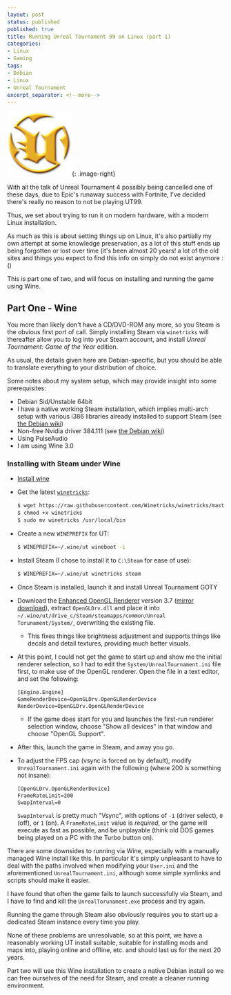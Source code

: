 ```yaml
---
layout: post
status: published
published: true
title: Running Unreal Tournament 99 on Linux (part 1)
categories:
- Linux
- Gaming
tags:
- Debian
- Linux
- Unreal Tournament
excerpt_separator: <!--more-->
---
```


![](/assets/posts/2018-02-03-ut-on-linux/ut-logo.png){: .image-right}

With all the talk of Unreal Tournament 4 possibly being cancelled one of these
days, due to Epic's runaway success with Fortnite, I've decided there's really
no reason to not be playing UT99.

Thus, we set about trying to run it on modern hardware, with a modern Linux 
installation.

As much as this is about setting things up on Linux, it's also partially my own
attempt at some knowledge preservation, as a lot of this stuff ends up being 
forgotten or lost over time (it's been almost 20 years! a lot of the old sites
and things you expect to find this info on simply do not exist anymore :()

This is part one of two, and will focus on installing and running the game 
using Wine.

<!--more-->

## Part One - Wine

You more than likely don't have a CD/DVD-ROM any more, so you Steam is the 
obvious first port of call. Simply installing Steam via `winetricks` will
thereafter allow you to log into your Steam account, and install _Unreal 
Tournament: Game of the Year_ edition.

As usual, the details given here are Debian-specific, but you
should be able to translate everything to your distribution of choice.

Some notes about my system setup, which may provide insight into some 
prerequisites:

- Debian Sid/Unstable 64bit
- I have a native working Steam installation, which implies multi-arch setup
   with various i386 libraries already installed to support Steam 
   (see [the Debian wiki][debian-steam])
- Non-free Nvidia driver 384.111 (see [the Debian wiki][debian-nvidia])
- Using PulseAudio
- I am using Wine 3.0

### Installing with Steam under Wine

- [Install wine][wine-install]
- Get the latest [`winetricks`][winetricks]:

  ```bash
  $ wget https://raw.githubusercontent.com/Winetricks/winetricks/master/src/winetricks
  $ chmod +x winetricks
  $ sudo mv winetricks /usr/local/bin
  ```
- Create a new `WINEPREFIX` for UT:

  ```bash
  $ WINEPREFIX=~/.wine/ut wineboot -i
  ```
- Install Steam (I chose to install it to `C:\Steam` for ease of use):

  ```bash
  $ WINEPREFIX=~/.wine/ut winetricks steam
  ```
- Once Steam is installed, launch it and install Unreal Tournament GOTY
- Download the [Enhanced OpenGL Renderer][ogl-render-win] version 3.7 
  ([mirror download][utglr37.zip]), extract `OpenGLDrv.dll` and place it into 
  `~/.wine/ut/drive_c/Steam/steamapps/common/Unreal Torunament/System/`, 
  overwriting the existing file.
    - This fixes things like brightness adjustment and supports things like 
      decals and detail textures, providing much better visuals.
- At this point, I could not get the game to start up and show me the initial
  renderer selection, so I had to edit the `System/UnrealTournament.ini` file
  first, to make use of the OpenGL renderer. Open the file in a text editor, 
  and set the following:

  ```properties
  [Engine.Engine]
  GameRenderDevice=OpenGLDrv.OpenGLRenderDevice
  RenderDevice=OpenGLDrv.OpenGLRenderDevice
  ```
  - If the game does start for you and launches the first-run renderer 
    selection window, choose "Show all devices" in that window and choose
    "OpenGL Support".
- After this, launch the game in Steam, and away you go.
- To adjust the FPS cap (vsync is forced on by default), modify 
  `UnrealTournament.ini` again with the following (where 200 is something not
  insane):
  
  ```properties
  [OpenGLDrv.OpenGLRenderDevice]
  FrameRateLimit=200
  SwapInterval=0
  ```
  `SwapInterval` is pretty much "Vsync", with options of `-1` (driver select),
  `0` (off), or `1` (on). A `FrameRateLimit` value is *required*, or the game 
  will execute as fast as possible, and be unplayable (think old DOS games 
  being played on a PC with the Turbo button on).

There are some downsides to running via Wine, especially with a manually 
managed Wine install like this. In particular it's simply unpleasant to have
to deal with the paths involved when modifying your `User.ini` and the
aforementioned `UnrealTournament.ini`, although some simple symlinks and 
scripts should make it easier.

I have found that often the game fails to launch successfully via Steam, and I
have to find and kill the `UnrealTorunament.exe` process and try again.

Running the game through Steam also obviously requires you to start up a
dedicated Steam instance every time you play.

None of these problems are unresolvable, so at this point, we have a reasonably 
working UT install suitable, suitable for installing mods and maps into, 
playing online and offline, etc. and should last us for the next 20 years.

Part two will use this Wine installation to create a native Debian install
so we can free ourselves of the need for Steam, and create a cleaner running
environment.

[debian-steam]: https://wiki.debian.org/Steam
[debian-nvidia]: https://wiki.debian.org/NvidiaGraphicsDrivers
[wine-install]: https://wiki.winehq.org/Debian
[winetricks]: https://github.com/Winetricks/winetricks
[ogl-render-win]: http://www.cwdohnal.com/utglr/
[utglr37.zip]: /assets/posts/2018-02-03-ut-on-linux/utglr37.zip